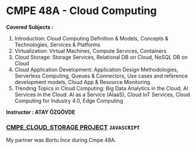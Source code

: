 # CMPE 48A - Cloud Computing


**Covered Subjects :**

1. Introduction:
Cloud Computing Definition & Models,
Concepts & Technologies,
Services & Platforms
2. Virtualization:
Virtual Machines,
Compute Services,
Containers
3. Cloud Storage:
Storage Services,
Relational DB on Cloud,
NoSQL DB on Cloud
4. Cloud Application Development:
Application Design Methodologies,
Serverless Computing,
Queues & Connectors,
Use cases and reference development models,
Cloud App & Resource Monitoring
5. Trending Topics in Cloud Computing:
Big Data Analytics in the Cloud,
AI Services in the Cloud: AI as a Service (AIaaS),
Cloud IoT Services,
Cloud Computing for Industry 4.0,
Edge Computing

**Instructor : ATAY ÖZGÖVDE**

### [CMPE_CLOUD_STORAGE PROJECT](/CMPE48A/cloud-storage-app-main) `JAVASCRIPT`

My partner was *Bartu İnce* during Cmpe 48A.
